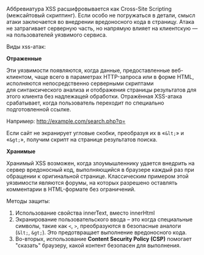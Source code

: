Аббревиатура XSS расшифровывается как Cross-Site Scripting (межсайтовый скриптинг). Если особо не погружаться в детали, смысл атаки заключается во внедрении вредоносного кода в страницу. Атака не затрагивает серверную часть, но напрямую влияет на клиентскую — на пользователей уязвимого сервиса.

Виды xss-атак:

**Отраженные**

Эти уязвимости появляются, когда данные, предоставленные веб-клиентом, чаще всего в параметрах HTTP-запроса или в форме HTML, исполняются непосредственно серверными скриптами для синтаксического анализа и отображения страницы результатов для этого клиента без надлежащей обработки. Отражённая XSS-атака срабатывает, когда пользователь переходит по специально подготовленной ссылке.

Например: http://example.com/search.php?q=<script>DoSomething();</script>

Если сайт не экранирует угловые скобки, преобразуя их в «`&lt;`» и «`&gt;`», получим скрипт на странице результатов поиска.

**Хранимые**

Хранимый XSS возможен, когда злоумышленнику удается внедрить на сервер вредоносный код, выполняющийся в браузере каждый раз при обращении к оригинальной странице. Классическим примером этой уязвимости являются форумы, на которых разрешено оставлять комментарии в HTML-формате без ограничений.

Методы защиты:

1. Использование свойства innerText, вместо innerHtml
2. Экранирование пользовательского ввода – это когда специальные символы, такие как `<`, `>`, преобразуются в безопасные аналоги (`&lt;`, `&gt;`). Это предотвращает выполнение вредоносного кода.
3. Во-вторых, использование **Content Security Policy (CSP)** помогает "сказать" браузеру, какой контент безопасен для выполнения.

